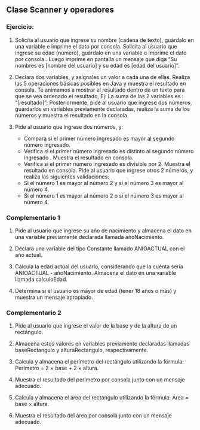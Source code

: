 ## Clase Scanner y operadores

### Ejercicio:
1. Solicita al usuario que ingrese su nombre (cadena de texto), guárdalo en una variable e imprime el dato por consola.
Solicita al usuario que ingrese su edad (número), guárdalo en una variable e imprime el dato por consola..
Luego imprime en pantalla un mensaje que diga “Su nombres es [nombre del usuario] y su edad es [edad del usuario]”.

2. Declara dos variables, y asígnales un valor a cada una de ellas.
Realiza las 5 operaciones básicas posibles en Java y muestra el resultado en consola. Te animamos a mostrar el resultado dentro de un texto para que se vea ordenado el resultado, Ej: La suma de las 2 variables es : “[resultado]”;
Posteriormente, pide al usuario que ingrese dos números, guardarlos en variables previamente declaradas, realiza la suma de los números y muestra el resultado en la consola.

3. Pide al usuario que ingrese dos números, y:
    - Compara si el primer  número  ingresado  es mayor al segundo número  ingresado.
    - Verifica si el primer número ingresado  es distinto al segundo número ingresado . Muestra el resultado en consola.
    - Verifica si el primer número ingresado  es divisible por 2. Muestra el resultado en consola.
    Pide al usuario que ingrese otros 2 números, y realiza las siguientes validaciones:
    - Si el número 1 es mayor al número 2 y si el número 3 es mayor al número 4.
    - Si el número 1 es mayor al número 2 o si el número 3 es mayor al número 4.


### Complementario 1

1. Pide al usuario que ingrese su año de nacimiento y almacena el dato en una variable previamente declarada llamada añoNacimiento.

2. Declara una variable del tipo Constante llamado ANIOACTUAL con el año actual.

3. Calcula la edad actual del usuario, considerando que la cuenta sería ANIOACTUAL - añoNacimiento. Almacena el dato en una variable llamada calculoEdad.

4. Determina si el usuario es mayor de edad (tener 18 años o más) y muestra un mensaje apropiado.

### Complementario 2

1. Pide al usuario que ingrese el valor de la base y de la altura de un rectángulo.

2. Almacena estos valores en variables previamente declaradas llamadas baseRectangulo y alturaRectangulo, respectivamente.

3. Calcula y almacena el perímetro del rectángulo utilizando la fórmula: Perímetro = 2 × base + 2 × altura.

4. Muestra el resultado del perímetro por consola junto con un mensaje adecuado.

5. Calcula y almacena el área del rectángulo utilizando la fórmula: Área = base × altura.

6. Muestra el resultado del área por consola junto con un mensaje adecuado.